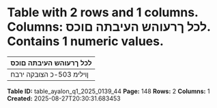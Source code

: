 # Table with 2 rows and 1 columns. Columns: לכל ךרעוהש העיבתה םוכס. Contains 1 numeric values.

| לכל ךרעוהש העיבתה םוכס |
|---|
| ןוילימ 503-כ הצובקה ירבח |

**Table ID:** table_ayalon_q1_2025_0139_44
**Page:** 148
**Rows:** 2
**Columns:** 1
**Created:** 2025-08-27T20:30:31.683453
